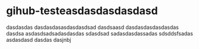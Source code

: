 # gihub-testeasdasdasdasdasd
dasdasdas
dasdasdasasdasdasdsad
dasdsaasd
dasdasdasdasdasdas
dasdsa
asdasdsadsadasdasdas
sdasdsad
sadasdasdassadas
sdsddsfsadas
asdasdasd
dasdas
dasjnbj
